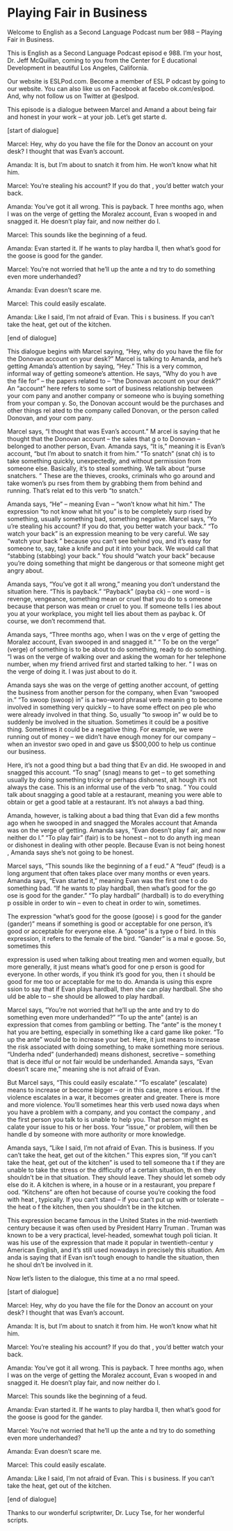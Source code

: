 # Playing Fair in Business

Welcome to English as a Second Language Podcast num ber 988 – Playing Fair in Business.

This is English as a Second Language Podcast episod e 988. I’m your host, Dr. Jeff McQuillan, coming to you from the Center for E ducational Development in beautiful Los Angeles, California.

Our website is ESLPod.com. Become a member of ESL P odcast by going to our website. You can also like us on Facebook at facebo ok.com/eslpod. And, why not follow us on Twitter at @eslpod.

This episode is a dialogue between Marcel and Amand a about being fair and honest in your work – at your job. Let’s get starte d.

[start of dialogue]

Marcel: Hey, why do you have the file for the Donov an account on your desk? I thought that was Evan’s account.

Amanda: It is, but I’m about to snatch it from him.  He won’t know what hit him.

Marcel: You’re stealing his account? If you do that , you’d better watch your back.

Amanda: You’ve got it all wrong. This is payback. T hree months ago, when I was on the verge of getting the Moralez account, Evan s wooped in and snagged it. He doesn’t play fair, and now neither do I.

Marcel: This sounds like the beginning of a feud.

Amanda: Evan started it. If he wants to play hardba ll, then what’s good for the goose is good for the gander.

Marcel: You’re not worried that he’ll up the ante a nd try to do something even more underhanded?

Amanda: Evan doesn’t scare me.

Marcel: This could easily escalate.

Amanda: Like I said, I’m not afraid of Evan. This i s business. If you can’t take the heat, get out of the kitchen.

[end of dialogue]

This dialogue begins with Marcel saying, “Hey, why do you have the file for the Donovan account on your desk?” Marcel is talking to  Amanda, and he’s getting Amanda’s attention by saying, “Hey.” This is a very  common, informal way of getting someone’s attention. He says, “Why do you h ave the file for” – the papers related to – “the Donovan account on your desk?” An  “account” here refers to some sort of business relationship between your com pany and another company or someone who is buying something from your compan y. So, the Donovan account would be the purchases and other things rel ated to the company called Donovan, or the person called Donovan, and your com pany.

Marcel says, “I thought that was Evan’s account.” M arcel is saying that he thought that the Donovan account – the sales that g o to Donovan – belonged to another person, Evan. Amanda says, “It is,” meaning  it is Evan’s account, “but I’m about to snatch it from him.” “To snatch” (snat ch) is to take something quickly, unexpectedly, and without permission from someone else. Basically, it’s to steal something. We talk about “purse snatchers. ” These are the thieves, crooks, criminals who go around and take women’s pu rses from them by grabbing them from behind and running. That’s relat ed to this verb “to snatch.”

Amanda says, “He” – meaning Evan – “won’t know what  hit him.” The expression “to not know what hit you” is to be completely surp rised by something, usually something bad, something negative. Marcel says, “Yo u’re stealing his account? If you do that, you better watch your back.” “To watch  your back” is an expression meaning to be very careful. We say “watch your back ” because you can’t see behind you, and it’s easy for someone to, say, take  a knife and put it into your back. We would call that “stabbing (stabbing) your back.” You should “watch your back” because you’re doing something that might be dangerous or that someone might get angry about.

Amanda says, “You’ve got it all wrong,” meaning you  don’t understand the situation here. “This is payback.” “Payback” (payba ck) – one word – is revenge, vengeance, something mean or cruel that you do to s omeone because that person was mean or cruel to you. If someone tells l ies about you at your workplace, you might tell lies about them as paybac k. Of course, we don’t recommend that.

Amanda says, “Three months ago, when I was on the v erge of getting the Moralez account, Evan swooped in and snagged it.” “ To be on the verge” (verge) of something is to be about to do something, ready to do something. “I was on the verge of walking over and asking the woman for her telephone number, when my friend arrived first and started talking to her. ” I was on the verge of doing it. I was just about to do it.

Amanda says she was on the verge of getting another  account, of getting the business from another person for the company, when Evan “swooped in.” “To swoop (swoop) in” is a two-word phrasal verb meanin g to become involved in something very quickly – to have some effect on peo ple who were already involved in that thing. So, usually “to swoop in” w ould be to suddenly be involved in the situation. Sometimes it could be a positive thing. Sometimes it could be a negative thing. For example, we were running out of  money – we didn’t have enough money for our company – when an investor swo oped in and gave us $500,000 to help us continue our business.

Here, it’s not a good thing but a bad thing that Ev an did. He swooped in and snagged this account. “To snag” (snag) means to get  – to get something usually by doing something tricky or perhaps dishonest, alt hough it’s not always the case. This is an informal use of the verb “to snag. ” You could talk about snagging a good table at a restaurant, meaning you were able  to obtain or get a good table at a restaurant. It’s not always a bad thing.

Amanda, however, is talking about a bad thing that Evan did a few months ago when he swooped in and snagged the Morales account that Amanda was on the verge of getting. Amanda says, “Evan doesn’t play f air, and now neither do I.” “To play fair” (fair) is to be honest – not to do anyth ing mean or dishonest in dealing with other people. Because Evan is not being honest , Amanda says she’s not going to be honest.

Marcel says, “This sounds like the beginning of a f eud.” A “feud” (feud) is a long argument that often takes place over many months or  even years. Amanda says, “Evan started it,” meaning Evan was the first one t o do something bad. “If he wants to play hardball, then what’s good for the go ose is good for the gander.” “To play hardball” (hardball) is to do everything p ossible in order to win – even to cheat in order to win, sometimes.

The expression “what’s good for the goose (goose) i s good for the gander (gander)” means if something is good or acceptable for one person, it’s good or acceptable for everyone else. A “goose” is a type o f bird. In this expression, it refers to the female of the bird. “Gander” is a mal e goose. So, sometimes this

expression is used when talking about treating men and women equally, but more generally, it just means what’s good for one p erson is good for everyone. In other words, if you think it’s good for you, then i t should be good for me too or acceptable for me to do. Amanda is using this expre ssion to say that if Evan plays hardball, then she can play hardball. She sho uld be able to – she should be allowed to play hardball.

Marcel says, “You’re not worried that he’ll up the ante and try to do something even more underhanded?” “To up the ante” (ante) is an expression that comes from gambling or betting. The “ante” is the money t hat you are betting, especially in something like a card game like poker. “To up the ante” would be to increase your bet. Here, it just means to increase the risk associated with doing something, to make something more serious. “Underha nded” (underhanded) means dishonest, secretive – something that is dece itful or not fair would be underhanded. Amanda says, “Evan doesn’t scare me,” meaning she is not afraid of Evan.

But Marcel says, “This could easily escalate.” “To escalate” (escalate) means to increase or become bigger – or in this case, more s erious. If the violence escalates in a war, it becomes greater and greater.  There is more and more violence. You’ll sometimes hear this verb used nowa days when you have a problem with a company, and you contact the company , and the first person you talk to is unable to help you. That person might es calate your issue to his or her boss. Your “issue,” or problem, will then be handle d by someone with more authority or more knowledge.

Amanda says, “Like I said, I’m not afraid of Evan. This is business. If you can’t take the heat, get out of the kitchen.” This expres sion, “If you can’t take the heat, get out of the kitchen” is used to tell someone tha t if they are unable to take the stress or the difficulty of a certain situation, th en they shouldn’t be in that situation. They should leave. They should let someb ody else do it. A kitchen is where, in a house or in a restaurant, you prepare f ood. “Kitchens” are often hot because of course you’re cooking the food with heat , typically. If you can’t stand – if you can’t put up with or tolerate – the heat o f the kitchen, then you shouldn’t be in the kitchen.

This expression became famous in the United States in the mid-twentieth century because it was often used by President Harry Truman . Truman was known to be a very practical, level-headed, somewhat tough poli tician. It was his use of the expression that made it popular in twentieth-centur y American English, and it’s still used nowadays in precisely this situation. Am anda is saying that if Evan isn’t tough enough to handle the situation, then he shoul dn’t be involved in it.

 Now let’s listen to the dialogue, this time at a no rmal speed.

[start of dialogue]

Marcel: Hey, why do you have the file for the Donov an account on your desk? I thought that was Evan’s account.

Amanda: It is, but I’m about to snatch it from him.  He won’t know what hit him.

Marcel: You’re stealing his account? If you do that , you’d better watch your back.

Amanda: You’ve got it all wrong. This is payback. T hree months ago, when I was on the verge of getting the Moralez account, Evan s wooped in and snagged it. He doesn’t play fair, and now neither do I.

Marcel: This sounds like the beginning of a feud.

Amanda: Evan started it. If he wants to play hardba ll, then what’s good for the goose is good for the gander.

Marcel: You’re not worried that he’ll up the ante a nd try to do something even more underhanded?

Amanda: Evan doesn’t scare me.

Marcel: This could easily escalate.

Amanda: Like I said, I’m not afraid of Evan. This i s business. If you can’t take the heat, get out of the kitchen.

[end of dialogue]

Thanks to our wonderful scriptwriter, Dr. Lucy Tse,  for her wonderful scripts.



